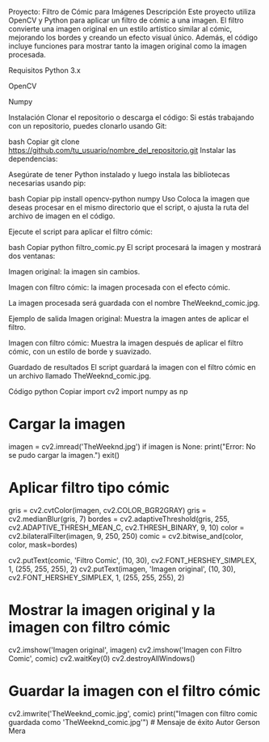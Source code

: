 Proyecto: Filtro de Cómic para Imágenes
Descripción
Este proyecto utiliza OpenCV y Python para aplicar un filtro de cómic a una imagen. El filtro convierte una imagen original en un estilo artístico similar al cómic, mejorando los bordes y creando un efecto visual único. Además, el código incluye funciones para mostrar tanto la imagen original como la imagen procesada.

Requisitos
Python 3.x

OpenCV

Numpy

Instalación
Clonar el repositorio o descarga el código:
Si estás trabajando con un repositorio, puedes clonarlo usando Git:

bash
Copiar
git clone https://github.com/tu_usuario/nombre_del_repositorio.git
Instalar las dependencias:

Asegúrate de tener Python instalado y luego instala las bibliotecas necesarias usando pip:

bash
Copiar
pip install opencv-python numpy
Uso
Coloca la imagen que deseas procesar en el mismo directorio que el script, o ajusta la ruta del archivo de imagen en el código.

Ejecute el script para aplicar el filtro cómic:

bash
Copiar
python filtro_comic.py
El script procesará la imagen y mostrará dos ventanas:

Imagen original: la imagen sin cambios.

Imagen con filtro cómic: la imagen procesada con el efecto cómic.

La imagen procesada será guardada con el nombre TheWeeknd_comic.jpg.

Ejemplo de salida
Imagen original: Muestra la imagen antes de aplicar el filtro.

Imagen con filtro cómic: Muestra la imagen después de aplicar el filtro cómic, con un estilo de borde y suavizado.

Guardado de resultados
El script guardará la imagen con el filtro cómic en un archivo llamado TheWeeknd_comic.jpg.

Código
python
Copiar
import cv2
import numpy as np

# Cargar la imagen
imagen = cv2.imread('TheWeeknd.jpg')
if imagen is None:
    print("Error: No se pudo cargar la imagen.")
    exit()

# Aplicar filtro tipo cómic
gris = cv2.cvtColor(imagen, cv2.COLOR_BGR2GRAY)
gris = cv2.medianBlur(gris, 7)
bordes = cv2.adaptiveThreshold(gris, 255, cv2.ADAPTIVE_THRESH_MEAN_C, cv2.THRESH_BINARY, 9, 10)
color = cv2.bilateralFilter(imagen, 9, 250, 250)
comic = cv2.bitwise_and(color, color, mask=bordes)

cv2.putText(comic, 'Filtro Comic', (10, 30), cv2.FONT_HERSHEY_SIMPLEX, 1, (255, 255, 255), 2)
cv2.putText(imagen, 'Imagen original', (10, 30), cv2.FONT_HERSHEY_SIMPLEX, 1, (255, 255, 255), 2)

# Mostrar la imagen original y la imagen con filtro cómic
cv2.imshow('Imagen original', imagen)
cv2.imshow('Imagen con Filtro Comic', comic)
cv2.waitKey(0)
cv2.destroyAllWindows()

# Guardar la imagen con el filtro cómic
cv2.imwrite('TheWeeknd_comic.jpg', comic)
print("Imagen con filtro comic guardada como 'TheWeeknd_comic.jpg'")  # Mensaje de éxito
Autor
Gerson Mera
